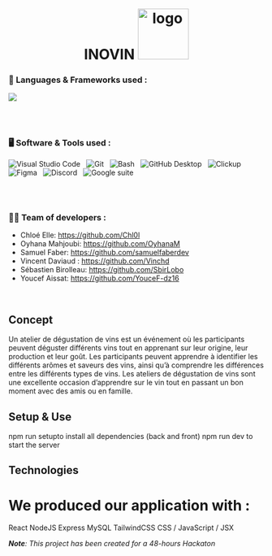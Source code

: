 <!-- Header section -->

  <h1 align="center">INOVIN <img src="https://github.com/WildCodeSchool/2023-02-JS-RemoteFR-JSWizards-P3-Team-Slytherin/assets/108263661/9133c6f8-47bf-4d4d-abf9-b4becba2c0b0" width="100px" height="100px" alt="logo"></h1>

### 🧰 Languages & Frameworks used :

<p>
  <a href="https://skillicons.dev">
    <img src="https://skillicons.dev/icons?i=html,css,js,nodejs,react,tailwind,mysql,express&theme=dark" />
  </a>
</p>
</br>
</br>

### 🖥️ Software & Tools used :

<p>
<img alt="Visual Studio Code" style="padding-right:0.5rem;" src="https://img.shields.io/badge/Visual%20Studio%20Code-0078d7.svg?logo=visual-studio-code&logoColor=white"/>
<img alt="Git" style="padding-right:0.5rem;" src="https://img.shields.io/badge/Git-F05033.svg?logo=git&logoColor=white"/>
<img alt="Bash" style="padding-right:0.5rem;" src="https://img.shields.io/badge/Bash-4EAA25.svg?logo=gnu-bash&logoColor=white"/>
<img alt="GitHub Desktop" style="padding-right:0.5rem;" src="https://img.shields.io/badge/GitHub%20Desktop-8034A9.svg?logo=github&logoColor=white"/>
<img alt="Clickup" src="https://img.shields.io/badge/Clickup-7B68EE.svg?logo=clickup&logoColor=white"/>
<img alt="Figma" style="padding-right:0.5rem;" src="https://img.shields.io/badge/-Figma-F24E1E.svg?logo=figma&logoColor=white"/>
<img alt="Discord" style="padding-right:0.5rem;" src="https://img.shields.io/badge/-Discord-5865F2.svg?logo=discord&logoColor=white"/>
<img alt="Google suite" style="padding-right:0.5rem;" src="https://img.shields.io/badge/-Google Suite-yellow.svg?logo=meistertask&logoColor=white"/>
</p>
</br>

#

### 👨‍💻 Team of developers :

- Chloé Elle: https://github.com/Chl0l
- Oyhana Mahjoubi: https://github.com/OyhanaM
- Samuel Faber: https://github.com/samuelfaberdev
- Vincent Daviaud : https://github.com/Vinchd
- Sébastien Birolleau: https://github.com/SbirLobo
- Youcef Aissat: https://github.com/YouceF-dz16

</br>

## Concept

Un atelier de dégustation de vins est un événement où les participants peuvent déguster différents vins tout en apprenant sur leur origine, leur production et leur goût. Les participants peuvent apprendre à identifier les différents arômes et saveurs des vins, ainsi qu’à comprendre les différences entre les différents types de vins. Les ateliers de dégustation de vins sont une excellente occasion d’apprendre sur le vin tout en passant un bon moment avec des amis ou en famille.

## Setup & Use

npm run setupto install all dependencies (back and front)
npm run dev to start the server

## Technologies

# We produced our application with :

React
NodeJS
Express
MySQL
TailwindCSS
CSS / JavaScript / JSX

<em><strong>Note</strong>: This project has been created for a 48-hours Hackaton</em>
